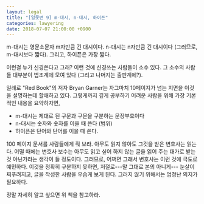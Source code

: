 ```yaml
---
layout: legal
title: "[일못변 9] m-대시, n-대시, 하이픈"
categories: lawyering
date: 2018-07-07 21:00:00 +0900
---
```


m-대시는 영문소문자 m자만큼 긴 대시이다. n-대시는 n자만큼 긴 대시이다 (그러므로, m-대시보다 짧다). 그리고, 하이픈은 가장 짧다.

이런걸 누가 신경쓴다고 그래? 이런 것에 신경쓰는 사람들이 소수 있다. 그 소수의 사람들 대부분이 법조계에 모여 있다 (그리고 나머지는 출판계에?). 

일례로 "Red Book"의 저자 Bryan Garner는 자그마치 10페이지가 넘는 지면을 이것을 설명하는데 할애하고 있다. 그렇게까지 깊게 공부하기 어려운 사람을 위해 가장 기본적인 내용을 요약하자면,

- m-대시는 제대로 된 구문과 구문을 구분하는 문장부호이다
- n-대시는 숫자와 숫자를 이을 때 쓴다 (범위)
- 하이픈은 단어와 단어를 이을 때 쓴다. 

100 페이지 문서를 사람들에게 줘 보라. 아무도 읽지 않아도 그것을 받은 변호사는 읽는다. 어떨 때에는 변호사 보수는 아무도 읽고 싶어 하지 않는 글을 읽어 주는 대가로 받는 것 아닌가라는 생각이 들 정도이다. 그러므로, 어쩌면 그래서 변호사는 이런 것에 극도로 예민하다. 이것을 정확히 구분하지 못하면, 저절로---말 그대로 본의 아니게--- 눈살이 찌푸려지고, 글을 작성한 사람을 우습게 보게 된다. 그러지 않기 위해서는 엄청난 의지가 필요하다.

정말 자세히 알고 싶으면 위 책을 참고하라.
